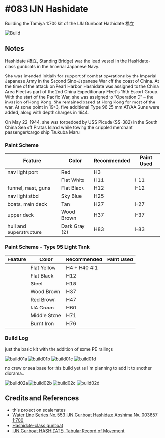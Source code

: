 # #083 IJN Hashidate

Building the Tamiya 1:700 kit of the IJN Gunboat Hashidate 橋立

![Build](./assets/Hashidate_build.jpg?raw=true)

## Notes

Hashidate (橋立, Standing Bridge) was the lead vessel in the Hashidate-class gunboats in the Imperial Japanese Navy.

She was intended initially for support of combat operations by the Imperial Japanese Army in the Second Sino-Japanese War off the coast of China. At the time of the attack on Pearl Harbor, Hashidate was assigned to the China Area Fleet as part of the 2nd China Expeditionary Fleet's 15th Escort Group. With the start of the Pacific War, she was assigned to ”Operation C” – the invasion of Hong Kong. She remained based at Hong Kong for most of the war. At some point in 1943, five additional Type 96 25 mm AT/AA Guns were added, along with depth charges in 1944.

On May 22, 1944, she was torpedoed by USS Picuda (SS-382) in the South China Sea off Pratas Island while towing the crippled merchant passenger/cargo ship Tsukuba Maru

### Paint Scheme

| Feature                 | Color                   | Recommended | Paint Used |
|-------------------------|-------------------------|-------------|------------|
| nav light port          | Red                     | H3             |            |
|                         | Flat White              | H11             | H11           |
| funnel, mast, guns      | Flat Black              | H12             | H12           |
| nav light stbd          | Sky Blue                | H25             |            |
| boats, main deck        | Tan                     | H27             | H27           |
| upper deck              | Wood Brown              | H37             | H37           |
| hull and superstructure | Dark Gray (2)           | H83             | H83            |

### Paint Scheme - Type 95 Light Tank

| Feature               | Color                   | Recommended | Paint Used |
|-----------------------|-------------------------|-------------|------------|
|                       | Flat Yellow             | H4 + H40 4:1    |            |
|                       | Flat Black              | H12             |            |
|                       | Steel                   | H18             |            |
|                       | Wood Brown              | H37             |            |
|                       | Red Brown               | H47             |            |
|                       | IJA Green               | H60             |            |
|                       | Middle Stone            | H71             |            |
|                       | Burnt Iron              | H76             |            |

### Build Log

just the basic kit with the addition of some PE railings

![build01a](./assets/build01a.jpg?raw=true)
![build01b](./assets/build01b.jpg?raw=true)
![build01c](./assets/build01c.jpg?raw=true)
![build01d](./assets/build01d.jpg?raw=true)

no crew or sea base for this build yet as I'm planning to add it to another diorama..

![build02a](./assets/build02a.jpg?raw=true)
![build02b](./assets/build02b.jpg?raw=true)
![build02c](./assets/build02c.jpg?raw=true)
![build02d](./assets/build02d.jpg?raw=true)

## Credits and References

* [this project on scalemates](https://www.scalemates.com/profiles/mate.php?id=74137&p=projects&project=145734)
* [Water Line Series No. 553 IJN Gunboat Hashidate Aoshima No. 003657 1:700](https://www.scalemates.com/kits/aoshima-003657-ijn-gunboat-hashidate--306123)
* [Hashidate-class gunboat](https://en.wikipedia.org/wiki/Hashidate-class_gunboat)
* [IJN Gunboat HASHIDATE: Tabular Record of Movement](http://www.combinedfleet.com/HashidateG_t.htm)
